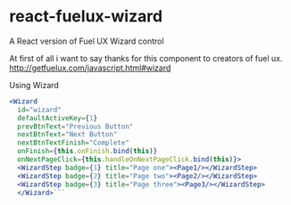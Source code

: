 # react-fuelux-wizard
A React version of Fuel UX Wizard control

At first of all i want to say thanks for this component to creators of fuel ux. 
http://getfuelux.com/javascript.html#wizard


 Using Wizard

```jsx
<Wizard 
  id="wizard" 
  defaultActiveKey={1}
  prevBtnText="Previous Button"
  nextBtnText="Next Button"
  nextBtnTextFinish="Complete"
  onFinish={this.onFinish.bind(this)}
  onNextPageClick={this.handleOnNextPageClick.bind(this)}>
  <WizardStep badge={1} title="Page one"><Page1/></WizardStep>
  <WizardStep badge={2} title="Page two"><Page2/></WizardStep>
  <WizardStep badge={3} title="Page three"><Page3/></WizardStep>
  </Wizard>```
          
